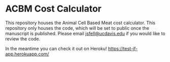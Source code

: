 # ACBM Cost Calculator

This repository houses the Animal Cell Based Meat cost calculator. This repository only houses the code, which will be set to public once the manuscript is published. Please email jsfell@ucdavis.edu if you would like to review the code.

In the meantime you can check it out on Heroku! https://test-jf-app.herokuapp.com/
